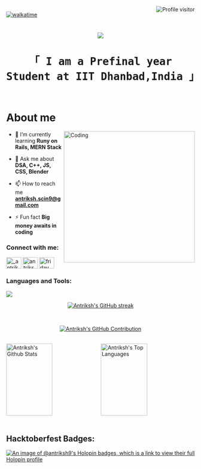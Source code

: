 <a href="https://komarev.com/ghpvc/?username=antriksh-9">
  <img align="right" src="https://komarev.com/ghpvc/?username=antriksh-9&label=Visitors&color=0e75b6&style=flat" alt="Profile visitor" />
</a>

[![walkatime](https://wakatime.com/badge/user/eebb3dd8-d9b2-40de-9b88-6fd6cac99dbc.svg)](https://wakatime.com/@eebb3dd8-d9b2-40de-9b88-6fd6cac99dbc)

<!-- Intro  -->
<h1 align="center">
    <img src="https://readme-typing-svg.herokuapp.com/?font=Righteous&size=35&center=true&vCenter=true&width=500&height=70&duration=4000&lines=Hi+There!+👋;+I'm+Antriksh+Dangi!;" />
</h1>

<h1 align="center"> 
  <samp>
    「 I am a Prefinal year Student at IIT Dhanbad,India 」
  </samp>
</h1>
<br/>




<!-- About Section -->
 # About me

<img align="right" alt="Coding" width="350" src="https://media1.giphy.com/media/v1.Y2lkPTc5MGI3NjExcmZrcWxnc2I5emRyZ2ttYXllNDh3bnE4emNzMmkyZm16amtnNjl4NiZlcD12MV9pbnRlcm5hbF9naWZfYnlfaWQmY3Q9Zw/qgQUggAC3Pfv687qPC/giphy.gif" />

- 🌱 I’m currently learning **Runy on Rails, MERN Stack**

- 💬 Ask me about **DSA, C++, JS, CSS, Blender**

- 📫 How to reach me **antriksh.scin9@gmail.com**

- ⚡ Fun fact **Big money awaits in coding**

<h3 align="left">Connect with me:</h3>
<p align="left">
<a href="https://twitter.com/_antriksh_9" target="blank"><img align="center" src="https://raw.githubusercontent.com/rahuldkjain/github-profile-readme-generator/master/src/images/icons/Social/twitter.svg" alt="_antriksh_9" height="30" width="40" /></a>
<a href="https://linkedin.com/in/antriksh-dangi-667471236/" target="blank"><img align="center" src="https://raw.githubusercontent.com/rahuldkjain/github-profile-readme-generator/master/src/images/icons/Social/linked-in-alt.svg" alt="antriksh-dangi-667471236/" height="30" width="40" /></a>
<a href="https://www.leetcode.com/friday_9" target="blank"><img align="center" src="https://raw.githubusercontent.com/rahuldkjain/github-profile-readme-generator/master/src/images/icons/Social/leet-code.svg" alt="friday_9" height="30" width="40" /></a>
</p>

<!--Languages and Tools Section--> 
<h3 align="left">Languages and Tools:</h3>
<p>
<img src="https://skillicons.dev/icons?i=cpp,bash,js,html,css,react,nextjs,nodejs,express,ruby,rails,md,postgres,mongodb,git,vscode,docker,postman,github"/>
</p>

<p align="center">
  <a href="https://github.com/antriksh-9">
    <img src="https://github-readme-streak-stats.herokuapp.com/?user=antriksh-9&theme=radical&border=7F3FBF&background=0D1117" alt="Antriksh's GitHub streak"/>
  </a>
</p>
<br/>

<p align="center">
  <a href="https://github.com/antriksh-9">
    <img src="https://github-profile-summary-cards.vercel.app/api/cards/profile-details?username=antriksh-9&theme=radical" alt="Antriksh's GitHub Contribution"/>
  </a>
</p>
<br/>
<a> 
    <a href="https://github.com/antriksh-9"><img alt="Antriksh's Github Stats" src="https://denvercoder1-github-readme-stats.vercel.app/api?username=antriksh-9&show_icons=true&count_private=true&theme=react&border_color=7F3FBF&bg_color=0D1117&title_color=F85D7F&icon_color=F8D866" height="192px" width="49.5%"/></a>
  <a href="https://github.com/antriksh-9"><img alt="Antriksh's Top Languages" src="https://denvercoder1-github-readme-stats.vercel.app/api/top-langs/?username=antriksh-9&langs_count=8&layout=compact&theme=react&border_color=7F3FBF&bg_color=0D1117&title_color=F85D7F&icon_color=F8D866" height="192px" width="49.5%"/></a>
  <br/>
</a>

<br/>

<h2 align="left">Hacktoberfest Badges:</h2>

[![An image of @antriksh9's Holopin badges, which is a link to view their full Holopin profile](https://holopin.me/antriksh9)](https://holopin.io/@antriksh9)
